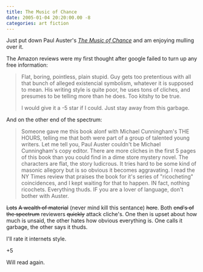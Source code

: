 ```yaml
---
title: The Music of Chance
date: 2005-01-04 20:20:00.00 -8
categories: art fiction
---
```

Just put down Paul Auster's _[The Music of Chance](http://eu.conecta.it/paper/brief_history_open_source.html)_ and am enjoying mulling over it.

The Amazon reviews were my first thought after google failed to turn up any free information:

> Flat, boring, pointless, plain stupid. Guy gets too pretentious with all that bunch of alleged existencial symbolism, whatever it is supposed to mean. His writing style is quite poor, he uses tons of cliches, and presumes to be telling more than he does. Too kitshy to be true.
>
> I would give it a -5 star if I could. Just stay away from this garbage.


And on the other end of the spectrum:

> Someone gave me this book alonf with Michael Cunningham's THE HOURS, telling me that both were part of a group of talented young writers. Let me tell you, Paul Auster couldn't be Michael Cunningham's copy editor. There are more cliches in the first 5 pages of this book than you could find in a dime store mystery novel. The characters are flat, the story ludicrous. It tries hard to be some kind of masonic allegory but is so obvious it becomes aggravating. I read the NY Times review that praises the book for it's series of "ricocheting" coincidences, and I kept waiting for that to happen. IN fact, nothing ricochets. Everything thuds. IF you are a lover of language, don't bother with Auster.

<strike>Lots</strike> <strike>A wealth of material</strike> (never mind kill this sentance) <strike>here</strike>. Both <strike>end's of the spectrum</strike> reviewers <strike>quickly</strike> attack cliche's. One then is upset about how much is unsaid, the other hates how obvious everything is. One calls it garbage, the other says it thuds.

I'll rate it internets style.

+5

Will read again.
